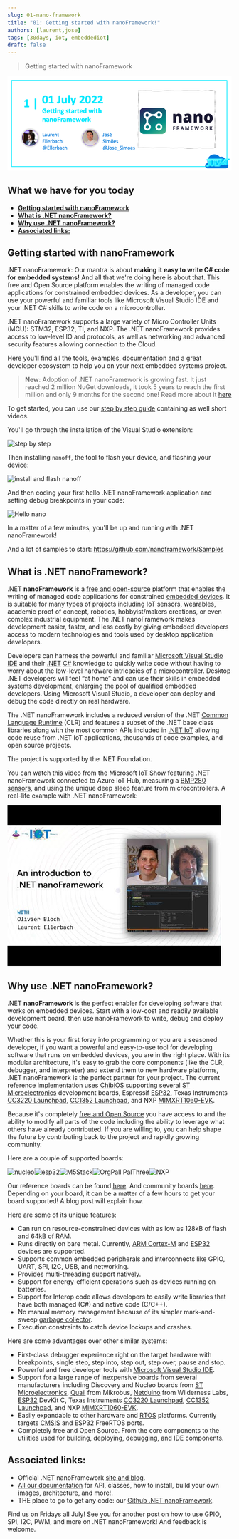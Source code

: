 ```yaml
---
slug: 01-nano-framework
title: "01: Getting started with nanoFramework!"
authors: [laurent,jose]
tags: [30days, iot, embeddediot]
draft: false
---
```


<head>
  <meta name="twitter:url" content="https://julyot.dev/blog/01-nano-framework" />
  <meta name="twitter:title" content="Getting started with nanoFramework" />
  <meta name="twitter:description" content="Getting started with nanoFramework" />
  <meta name="twitter:image" content="https://julyot.dev/img/png/JulyOT-banner-1-nanoframework.png" />
  <meta name="twitter:card" content="summary_large_image" />
  <meta name="twitter:creator" content="@jimbobbennett" />
  <meta name="twitter:site" content="@AzureAdvocates" /> 
  <link rel="canonical" href="https://julyot.dev/blog/01-nano-framework" />
</head>

> Getting started with nanoFramework

![Page banner](/img/png/JulyOT-banner-1-nanoframework.png)

## What we have for you today

* [**Getting started with nanoFramework**](#getting-started-with-nanoframework)
* [**What is .NET nanoFramework?**](#what-is-net-nanoframework)
* [**Why use .NET nanoFramework?**](#why-use-net-nanoframework)
* [**Associated links:**](#associated-links)

## Getting started with nanoFramework

.NET nanoFramework: Our mantra is about **making it easy to write C\# code for embedded systems!** And all that we're doing here is about that. This free and Open Source platform enables the writing of managed code applications for constrained embedded devices. As a developer, you can use your powerful and familiar tools like Microsoft Visual Studio IDE and your .NET C\# skills to write code on a microcontroller.

.NET nanoFramework supports a large variety of Micro Controller Units (MCU): STM32, ESP32, TI, and NXP. The .NET nanoFramework provides access to low-level IO and protocols, as well as networking and advanced security features allowing connection to the Cloud.

Here you'll find all the tools, examples, documentation and a great developer ecosystem to help you on your next embedded systems project.

> **New**: Adoption of .NET nanoFramework is growing fast. It just reached 2 million NuGet downloads, it took 5 years to reach the first million and only 9 months for the second one! Read more about it [here](https://www.nanoframework.net/2-million-nuget-downloads-and-counting/)

To get started, you can use our [step by step guide](https://docs.nanoframework.net/content/getting-started-guides/getting-started-managed.html) containing as well short videos.

You'll go through the installation of the Visual Studio extension:

![step by step](https://docs.nanoframework.net/images/getting-started-guides/getting-started-extension-installation.gif)

Then installing `nanoff`, the tool to flash your device, and flashing your device:

![install and flash nanoff](https://docs.nanoframework.net/images/getting-started-guides/getting-started-install-nanoff-flash-esp32.gif)

And then coding your first hello .NET nanoFramework application and setting debug breakpoints in your code:

![Hello nano](https://docs.nanoframework.net/images/getting-started-guides/getting-started-first-project.gif)

In a matter of a few minutes, you'll be up and running with .NET nanoFramework!

And a lot of samples to start: <https://github.com/nanoframework/Samples>

## What is .NET nanoFramework?

.NET **nanoFramework** is a [free and open-source](https://en.wikipedia.org/wiki/Free_and_open-source_software) platform that enables the writing of managed code applications for constrained [embedded devices](https://en.wikipedia.org/wiki/Embedded_system). It is suitable for many types of projects including IoT sensors, wearables, academic proof of concept, robotics, hobbyist/makers creations, or even complex industrial equipment. The .NET nanoFramework makes development easier, faster, and less costly by giving embedded developers access to modern technologies and tools used by desktop application developers.

Developers can harness the powerful and familiar [Microsoft Visual Studio IDE](https://www.visualstudio.com/vs/?wt.mc_id=eventspg_16482_webpage_reactor) and their [.NET](https://en.wikipedia.org/wiki/.NET_Framework) [C\#](https://en.wikipedia.org/wiki/C_Sharp_(programming_language)) knowledge to quickly write code without having to worry about the low-level hardware intricacies of a microcontroller. Desktop .NET developers will feel “at home” and can use their skills in embedded systems development, enlarging the pool of qualified embedded developers. Using Microsoft Visual Studio, a developer can deploy and debug the code directly on real hardware.

The .NET nanoFramework includes a reduced version of the .NET [Common Language Runtime](https://en.wikipedia.org/wiki/Common_Language_Runtime) (CLR) and features a subset of the .NET base class libraries along with the most common APIs included in [.NET IoT](https://docs.microsoft.com/uwp/api/?wt.mc_id=eventspg_16482_webpage_reactor) allowing code reuse from .NET IoT applications, thousands of code examples, and open source projects.

The project is supported by the .NET Foundation.

You can watch this video from the Microsoft [IoT Show](https://aka.ms/iotshow) featuring .NET nanoFramework connected to Azure IoT Hub, measuring a [BMP280 sensors](https://docs.nanoframework.net/devices/Iot.Device.Bmxx80.Bmp280.html), and using the unique deep sleep feature from microcontrollers. A real-life example with .NET nanoFramework:

[![IoT Show](/img/jpg/nanoframework-iot-show.jpg)](https://docs.microsoft.com/shows/internet-of-things-show/introduction-to-net-nanoframework?wt.mc_id=eventspg_16482_webpage_reactor)

## Why use .NET nanoFramework?

.NET **nanoFramework** is the perfect enabler for developing software that works on embedded devices. Start with a low-cost and readily available development board, then use nanoFramework to write, debug and deploy your code.

Whether this is your first foray into programming or you are a seasoned developer, if you want a powerful and easy-to-use tool for developing software that runs on embedded devices, you are in the right place. With its modular architecture, it's easy to grab the core components (like the CLR, debugger, and interpreter) and extend them to new hardware platforms, .NET nanoFramework is the perfect partner for your project. The current reference implementation uses [ChibiOS](http://www.chibios.org/dokuwiki/doku.php) supporting several [ST Microelectronics](http://www.st.com/content/st_com/en.html) development boards, Espressif [ESP32](https://en.wikipedia.org/wiki/ESP32), Texas Instruments [CC3220 Launchpad](https://www.ti.com/tool/CC3220SF-LAUNCHXL), [CC1352 Launchpad](https://www.ti.com/tool/LAUNCHXL-CC1352R1), and NXP [MIMXRT1060-EVK](https://www.nxp.com/part/MIMXRT1060-EVK#/).

Because it's completely [free and Open Source](https://en.wikipedia.org/wiki/Free_and_open-source_software) you have access to and the ability to modify all parts of the code including the ability to leverage what others have already contributed. If you are willing to, you can help shape the future by contributing back to the project and rapidly growing community.

Here are a couple of supported boards:

![nucleo](https://docs.nanoframework.net/images/reference-targets/nucleo64-f091rc.jpg)![esp32](https://docs.nanoframework.net/images/reference-targets/esp32-devkitc.jpg)![M5Stack](https://docs.nanoframework.net/images/reference-targets/m5stack.jpg)![OrgPall PalThree](https://docs.nanoframework.net/images/reference-targets/orgpal-palthree.jpg)![NXP](https://docs.nanoframework.net/images/reference-targets/mimxrt1060_evk.jpg)

Our reference boards can be found [here](https://github.com/nanoframework/nf-interpreter#net-nanoframework-interpreter-for-reference-boards). And community boards [here](https://github.com/nanoframework/nf-Community-Targets#available-community-boards). Depending on your board, it can be a matter of a few hours to get your board supported! A blog post will explain how.

Here are some of its unique features:

* Can run on resource-constrained devices with as low as 128kB of flash and 64kB of RAM.
* Runs directly on bare metal. Currently, [ARM Cortex-M](https://en.wikipedia.org/wiki/ARM_Cortex-M) and [ESP32](https://en.wikipedia.org/wiki/ESP32) devices are supported.
* Supports common embedded peripherals and interconnects like GPIO, UART, SPI, I2C, USB, and networking.
* Provides multi-threading support natively.
* Support for energy-efficient operations such as devices running on batteries.
* Support for Interop code allows developers to easily write libraries that have both managed (C\#) and native code (C/C++).
* No manual memory management because of its simpler mark-and-sweep [garbage collector](https://en.wikipedia.org/wiki/Garbage_collection_(computer_science)).
* Execution constraints to catch device lockups and crashes.

Here are some advantages over other similar systems:

* First-class debugger experience right on the target hardware with breakpoints, single step, step into, step out, step over, pause and stop.
* Powerful and free developer tools with [Microsoft Visual Studio IDE](https://www.visualstudio.com/vs/?wt.mc_id=eventspg_16482_webpage_reactor).
* Support for a large range of inexpensive boards from several manufacturers including Discovery and Nucleo boards from [ST Microelectronics](http://www.st.com/content/st_com/en.html), [Quail](https://www.mikroe.com/quail) from Mikrobus, [Netduino](https://www.wildernesslabs.co/Netduino) from Wilderness Labs, [ESP32](https://en.wikipedia.org/wiki/ESP32) DevKit C, Texas Instruments [CC3220 Launchpad](https://www.ti.com/tool/CC3220SF-LAUNCHXL), [CC1352 Launchpad](https://www.ti.com/tool/LAUNCHXL-CC1352R1), and NXP [MIMXRT1060-EVK](https://www.nxp.com/part/MIMXRT1060-EVK#/).
* Easily expandable to other hardware and [RTOS](https://en.wikipedia.org/wiki/Real-time_operating_system) platforms. Currently targets [CMSIS](https://developer.arm.com/embedded/cmsis) and ESP32 FreeRTOS ports.
* Completely free and Open Source. From the core components to the utilities used for building, deploying, debugging, and IDE components.

## Associated links:

* Official .NET nanoFramework [site and blog](https://www.nanoframework.net/).
* [All our documentation](https://docs.nanoframework.net/) for API, classes, how to install, build your own images, architecture, and more!.
* THE place to go to get any code: our [Github .NET nanoFramework](https://github.com/nanoframework).

Find us on Fridays all July! See you for another post on how to use GPIO, SPI, I2C, PWM, and more on .NET nanoFramework! And feedback is welcome.